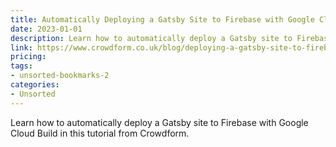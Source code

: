 ```yaml
---
title: Automatically Deploying a Gatsby Site to Firebase with Google Cloud Build (CI | CD)
date: 2023-01-01
description: Learn how to automatically deploy a Gatsby site to Firebase with Google Cloud Build in this tutorial from Crowdform.
link: https://www.crowdform.co.uk/blog/deploying-a-gatsby-site-to-firebase-with-google-cloud-build
pricing: 
tags: 
- unsorted-bookmarks-2 
categories: 
- Unsorted 
---
```


Learn how to automatically deploy a Gatsby site to Firebase with Google Cloud Build in this tutorial from Crowdform.
